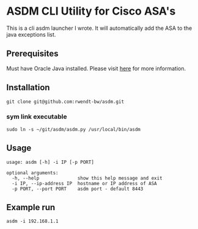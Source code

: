 # ASDM  CLI Utility for Cisco ASA's

This is a cli asdm launcher I wrote. It will automatically add the ASA to the java exceptions list.

## Prerequisites
Must have Oracle Java installed. Please visit [here](https://java.com/en/download/help/linux_x64_install.xml) for more information.

## Installation
```shell
git clone git@github.com:rwendt-bw/asdm.git
```

### sym link executable

```
sudo ln -s ~/git/asdm/asdm.py /usr/local/bin/asdm
```

## Usage
```
usage: asdm [-h] -i IP [-p PORT]

optional arguments:
  -h, --help              show this help message and exit
  -i IP, --ip-address IP  hostname or IP address of ASA
  -p PORT, --port PORT    asdm port - default 8443
```

## Example run
```shell
asdm -i 192.168.1.1
```
